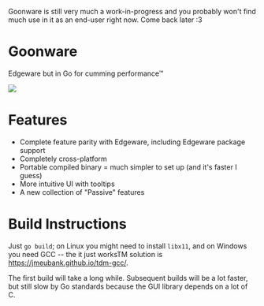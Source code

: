 Goonware is still very much a work-in-progress and you probably won't find much
use in it as an end-user right now. Come back later :3

# Goonware

Edgeware but in Go for cumming performance™

![](.github/ui.png)

# Features

- Complete feature parity with Edgeware, including Edgeware package support
- Completely cross-platform
- Portable compiled binary = much simpler to set up (and it's faster I guess)
- More intuitive UI with tooltips
- A new collection of "Passive" features

# Build Instructions

Just `go build`; on Linux you might need to install `libx11`, and on Windows you need GCC --
the it just worksTM solution is https://jmeubank.github.io/tdm-gcc/.

The first build will take a long while. Subsequent builds will be a lot faster, but still slow
by Go standards because the GUI library depends on a lot of C.